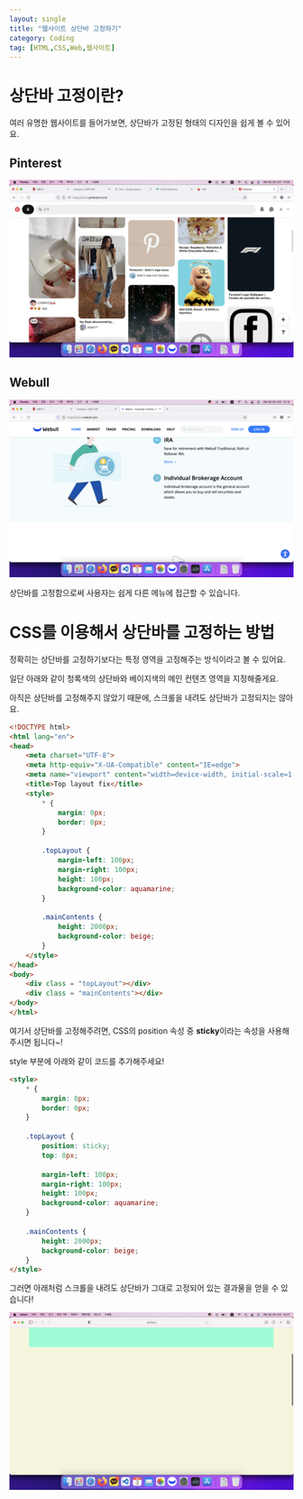 ```yaml
---
layout: single
title: "웹사이트 상단바 고정하기"
category: Coding
tag: [HTML,CSS,Web,웹사이트]
---
```


# 상단바 고정이란?

여러 유명한 웹사이트를 들어가보면, 상단바가 고정된 형태의 디자인을 쉽게 볼 수 있어요.

## Pinterest


![pinterest](/assets/images/2022-03-03-html-basic-01/2022-03-03-html-basic-01-image-00.png)


## Webull

![webull](/assets/images/2022-03-03-html-basic-01/2022-03-03-html-basic-01-image-01.png)

상단바를 고정함으로써 사용자는 쉽게 다른 메뉴에 접근할 수 있습니다.

# CSS를 이용해서 상단바를 고정하는 방법

정확히는 상단바를 고정하기보다는 특정 영역을 고정해주는 방식이라고 볼 수 있어요.

일단 아래와 같이 청록색의 상단바와 베이지색의 메인 컨텐츠 영역을 지정해줄게요.

아직은 상단바를 고정해주지 않았기 때문에, 스크롤을 내려도 상단바가 고정되지는 않아요.

```HTML
<!DOCTYPE html>
<html lang="en">
<head>
    <meta charset="UTF-8">
    <meta http-equiv="X-UA-Compatible" content="IE=edge">
    <meta name="viewport" content="width=device-width, initial-scale=1.0">
    <title>Top layout fix</title>
    <style>
        * {
            margin: 0px;
            border: 0px;
        }

        .topLayout {
            margin-left: 100px;
            margin-right: 100px;
            height: 100px;
            background-color: aquamarine;
        }

        .mainContents {
            height: 2000px;
            background-color: beige;
        }
    </style>
</head>
<body>
    <div class = "topLayout"></div>
    <div class = "mainContents"></div>
</body>
</html>
```

여기서 상단바를 고정해주려면, CSS의 position 속성 중 <strong>sticky</strong>이라는 속성을 사용해주시면 됩니다~!

style 부분에 아래와 같이 코드를 추가해주세요!

``` HTML
<style>
    * {
        margin: 0px;
        border: 0px;
    }

    .topLayout {
        position: sticky;
        top: 0px;
        
        margin-left: 100px;
        margin-right: 100px;
        height: 100px;
        background-color: aquamarine;
    }

    .mainContents {
        height: 2000px;
        background-color: beige;
    }
</style>
```

그러면 아래처럼 스크롤을 내려도 상단바가 그대로 고정되어 있는 결과물을 얻을 수 있습니다!


![test](/assets/images/2022-03-03-html-basic-01/2022-03-03-html-basic-01-image-02.png)
